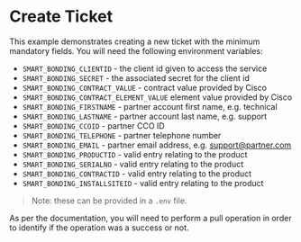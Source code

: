 # Create Ticket

This example demonstrates creating a new ticket with the minimum mandatory fields.  You will need the following environment variables:

* `SMART_BONDING_CLIENTID` - the client id given to access the service
* `SMART_BONDING_SECRET` - the associated secret for the client id
* `SMART_BONDING_CONTRACT_VALUE` - contract value provided by Cisco
* `SMART_BONDING_CONTRACT_ELEMENT_VALUE` element value provided by Cisco
* `SMART_BONDING_FIRSTNAME` - partner account first name, e.g. technical
* `SMART_BONDING_LASTNAME` - partner account last name, e.g. support
* `SMART_BONDING_CCOID` - partner CCO ID
* `SMART_BONDING_TELEPHONE` - partner telephone number
* `SMART_BONDING_EMAIL` - partner email address, e.g. support@partner.com
* `SMART_BONDING_PRODUCTID` - valid entry relating to the product
* `SMART_BONDING_SERIALNO` - valid entry relating to the product
* `SMART_BONDING_CONTRACTID` - valid entry relating to the product
* `SMART_BONDING_INSTALLSITEID` - valid entry relating to the product

> Note: these can be provided in a `.env` file.

As per the documentation, you will need to perform a pull operation in order to identify if the operation was a success or not.